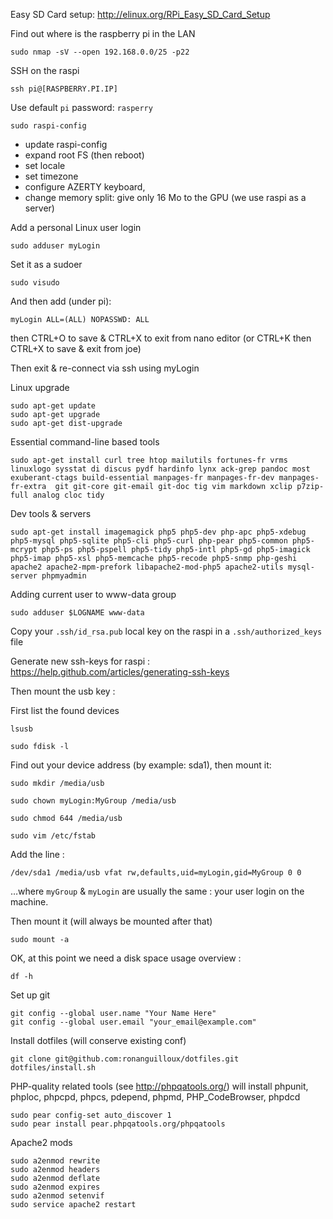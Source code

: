 Easy SD Card setup: http://elinux.org/RPi_Easy_SD_Card_Setup 

Find out where is the raspberry pi in the LAN

    sudo nmap -sV --open 192.168.0.0/25 -p22

SSH on the raspi

    ssh pi@[RASPBERRY.PI.IP]

Use default `pi` password: `rasperry`

    sudo raspi-config

* update raspi-config
* expand root FS (then reboot)
* set locale
* set timezone
* configure AZERTY keyboard, 
* change memory split: give only 16 Mo to the GPU (we use raspi as a server)

Add a personal Linux user login

    sudo adduser myLogin

Set it as a sudoer

    sudo visudo

And then add (under pi):

    myLogin ALL=(ALL) NOPASSWD: ALL

then CTRL+O to save & CTRL+X to exit from nano editor 
(or CTRL+K then CTRL+X to save & exit from joe)

Then exit & re-connect via ssh using myLogin

Linux upgrade

    sudo apt-get update
    sudo apt-get upgrade
    sudo apt-get dist-upgrade

Essential command-line based tools

    sudo apt-get install curl tree htop mailutils fortunes-fr vrms linuxlogo sysstat di discus pydf hardinfo lynx ack-grep pandoc most exuberant-ctags build-essential manpages-fr manpages-fr-dev manpages-fr-extra  git git-core git-email git-doc tig vim markdown xclip p7zip-full analog cloc tidy

Dev tools & servers

    sudo apt-get install imagemagick php5 php5-dev php-apc php5-xdebug php5-mysql php5-sqlite php5-cli php5-curl php-pear php5-common php5-mcrypt php5-ps php5-pspell php5-tidy php5-intl php5-gd php5-imagick php5-imap php5-xsl php5-memcache php5-recode php5-snmp php-geshi apache2 apache2-mpm-prefork libapache2-mod-php5 apache2-utils mysql-server phpmyadmin

Adding current user to www-data group

    sudo adduser $LOGNAME www-data

Copy your `.ssh/id_rsa.pub` local key on the raspi in a `.ssh/authorized_keys` file

Generate new ssh-keys for raspi : https://help.github.com/articles/generating-ssh-keys

Then mount the usb key :

First list the found devices

    lsusb

    sudo fdisk -l

Find out your device address (by example: sda1), then mount it:

    sudo mkdir /media/usb

    sudo chown myLogin:MyGroup /media/usb

    sudo chmod 644 /media/usb

    sudo vim /etc/fstab

Add the line :

    /dev/sda1 /media/usb vfat rw,defaults,uid=myLogin,gid=MyGroup 0 0

…where `myGroup` & `myLogin` are usually the same : your user login on the machine.

Then mount it (will always be mounted after that)

    sudo mount -a

OK, at this point we need a disk space usage overview :

    df -h

Set up git

    git config --global user.name "Your Name Here"
    git config --global user.email "your_email@example.com"

Install dotfiles (will conserve existing conf)

    git clone git@github.com:ronanguilloux/dotfiles.git
    dotfiles/install.sh

PHP-quality related tools (see http://phpqatools.org/)
will install phpunit, phploc, phpcpd, phpcs, pdepend, phpmd, PHP_CodeBrowser, phpdcd

    sudo pear config-set auto_discover 1
    sudo pear install pear.phpqatools.org/phpqatools

Apache2 mods

    sudo a2enmod rewrite
    sudo a2enmod headers
    sudo a2enmod deflate
    sudo a2enmod expires
    sudo a2enmod setenvif
    sudo service apache2 restart




